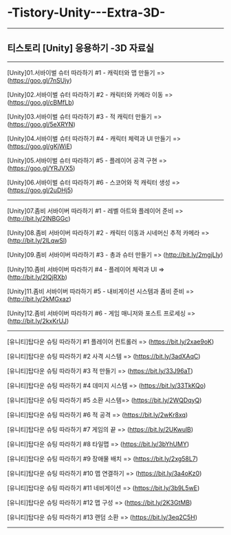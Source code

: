 # -Tistory-Unity---Extra-3D-

-----------------------------------

## 티스토리 [Unity] 응용하기 -3D 자료실

-----------------------------------

[Unity]01.서바이벌 슈터 따라하기 #1 - 캐릭터와 맵 만들기 => (https://goo.gl/7nSUjy)

[Unity]02.서바이벌 슈터 따라하기 #2 - 캐릭터와 카메라 이동 => (https://goo.gl/cBMfLb)

[Unity]03.서바이벌 슈터 따라하기 #3 - 적 캐릭터 만들기 => (https://goo.gl/5eXRYN)

[Unity]04.서바이벌 슈터 따라하기 #4 - 캐릭터 체력과 UI 만들기 => (https://goo.gl/gKjWiE)

[Unity]05.서바이벌 슈터 따라하기 #5 - 플레이어 공격 구현 => (https://goo.gl/YRJVX5)

[Unity]06.서바이벌 슈터 따라하기 #6 - 스코어와 적 캐릭터 생성 => (https://goo.gl/2uDHj5)

-----------------------------------

[Unity]07.좀비 서바이버 따라하기 #1 - 레벨 아트와 플레이어 준비 => (http://bit.ly/2lNBGGc)

[Unity]08.좀비 서바이버 따라하기 #2 - 캐릭터 이동과 시네머신 추적 카메라 => (http://bit.ly/2lLqwSl)

[Unity]09.좀비 서바이버 따라하기 #3 - 총과 슈터 만들기 => (http://bit.ly/2mgjLIy)

[Unity]10.좀비 서바이버 따라하기 #4 - 플레이어 체력과 UI => (http://bit.ly/2lQjRXb)

[Unity]11.좀비 서바이버 따라하기 #5 - 내비게이션 시스템과 좀비 준비 => (http://bit.ly/2kMGxaz)

[Unity]12.좀비 서바이버 따라하기 #6 - 게임 매니저와 포스트 프로세싱 => (http://bit.ly/2kxKrUJ)

-----------------------------------

[유니티]탑다운 슈팅 따라하기 #1 플레이어 컨트롤러 => (https://bit.ly/2xae9oK)

[유니티]탑다운 슈팅 따라하기 #2 사격 시스템 => (https://bit.ly/3adXAqC)

[유니티]탑다운 슈팅 따라하기 #3 적 만들기 => (https://bit.ly/33J96aT)

[유니티]탑다운 슈팅 따라하기 #4 데미지 시스템 => (https://bit.ly/33TkKQo)

[유니티]탑다운 슈팅 따라하기 #5 소환 시스템=> (https://bit.ly/2WQDqyQ)

[유니티]탑다운 슈팅 따라하기 #6 적 공격 => (https://bit.ly/2wKr8xq)

[유니티]탑다운 슈팅 따라하기 #7 게임의 끝 => (https://bit.ly/2UKwulB)

[유니티]탑다운 슈팅 따라하기 #8 타일맵 => (https://bit.ly/3bYhUMY)

[유니티]탑다운 슈팅 따라하기 #9 장애물 배치 => (https://bit.ly/2xg58L7)

[유니티]탑다운 슈팅 따라하기 #10 맵 연결하기 => (https://bit.ly/3a4oKz0)

[유니티]탑다운 슈팅 따라하기 #11 네비게이션 => (https://bit.ly/3b9L5wE)

[유니티]탑다운 슈팅 따라하기 #12 맵 구성 => (https://bit.ly/2K3GtMB)

[유니티]탑다운 슈팅 따라하기 #13 랜덤 소환 => (https://bit.ly/3eq2C5H)

-----------------------------------

